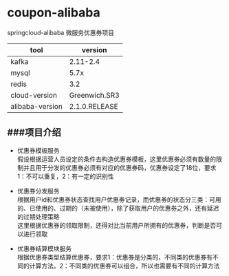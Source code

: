 # coupon-alibaba
springcloud-alibaba 微服务优惠券项目

tool | version
-----------|-----------
kafka | 2.11-2.4
mysql | 5.7x
redis | 3.2
cloud-version | Greenwich.SR3
alibaba-version | 2.1.0.RELEASE

###项目介绍
---
- 优惠券模板服务 <br>
    假设根据运营人员设定的条件去构造优惠券模板，这里优惠券必须有数量的限制并且用于分发的优惠券必须有对应的优惠券码，优惠券设定了18位，要求1：不可以重复，2：有一定的识别性
   
- 优惠券分发服务 <br>
    根据用户id和优惠券状态查找用户优惠券记录，而优惠券的状态分三类：可用的、已使用的、过期的（未被使用），除了获取用户的优惠券之外，还有延迟的过期处理策略<br>
    这里根据优惠券的领取限制，还得对比当前用户所拥有的优惠券，判断是否可以进行领取
    
- 优惠券结算模块服务 <br>
    根据优惠券类型结算优惠券，要求1：优惠券是分类的，不同类的优惠券有不同的计算方法。2：不同类的优惠券可以组合，所以也需要有不同的计算方法
    
